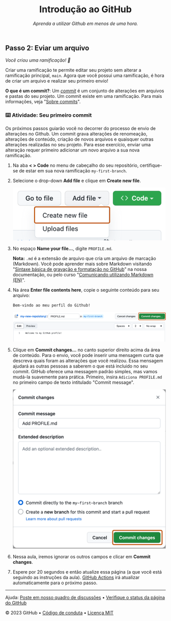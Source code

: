 <header>

<!--
  <<< Notas do autor: Cabeçalho do curso >>>
  Inclui uma imagem de 1280×640, título do curso em fromato de sentença e uma descrição concisa em ênfase.
  Nas configurações do seu repositório: permita template de repositório, adicione suma imagem social de 1280×640, auto delete dos cabeçalhos de branches.
  Adicione sua lincença de código aberto, GitHub utiliza a licença MIT.
-->

# Introdução ao GitHub

_Aprenda a utilizar Github em menos de uma hora._

</header>

<!--
  <<< Author notes: Step 2 >>>
  Start this step by acknowledging the previous step.
  Define terms and link to docs.github.com.
-->

## Passo 2: Eviar um arquivo

_Você criou uma ramificação! :tada:_

Criar uma ramificação te permite editar seu projeto sem alterar a ramificação principal, `main`. Agora que você possui uma ramificação, é hora de criar um arquivo e realizar seu primeiro envio!

**O que é um commit?**: Um _[commit](https://docs.github.com/pt/pull-requests/committing-changes-to-your-project/creating-and-editing-commits/about-commits)_ é um conjunto de alterações em arquivos e pastas do seu projeto. Um commit existe em uma ramificação. Para mais informações, veja "[Sobre commits](https://docs.github.com/pt/pull-requests/committing-changes-to-your-project/creating-and-editing-commits/about-commits)".

### :keyboard: Atividade: Seu primeiro commit

Os próximos passos guiarão você no decorrer do processo de envio de alterações no Github. Um commit grava alterações de renomeação, alterações de conteúdo, criação de novos arquivos e quaisquer outras alterações realizadas no seu projeto. Para esse exercício, enviar uma alteração requer primeiro adicionar um novo arquivo a sua nova ramificação.

1. Na aba **< > Code** no menu de cabeçalho do seu repositório, certifique-se de estar em sua nova ramificação `my-first-branch`.

2. Selecione o drop-down **Add file** e clique em **Create new file**.

   ![create new file option](/images/create-new-file.png)

3. No espaço **Name your file...**, digite `PROFILE.md`.

   **Nota:** `.md` é a extensão de arquivo que cria um arquivo de marcação (Markdown). Você pode aprender mais sobre Markdown visitando "[Sintaxe básica de gravação e formatação no GitHub](https://docs.github.com/pt/get-started/writing-on-github/getting-started-with-writing-and-formatting-on-github/basic-writing-and-formatting-syntax)" na nossa documentação, ou pelo curso "[Comunicando utilizando Markdown (EN)](https://github.com/skills/communicate-using-markdown)".

4. Na área **Enter file contents here**, copie o seguinte conteúdo para seu arquivo:

   ```
   Bem-vindo ao meu perfil do Github!
   ```

   <img alt="profile.md file screenshot" src="/images/my-profile-file.png"/>

5. Clique em **Commit changes...** no canto superior direito acima da área de conteúdo. Para o envio, você pode inserir uma mensagem curta que descreva quais foram as alterações que você realizou. Essa mensagem ajudará as outras pessoas a saberem o que está incluido no seu commit. GitHub oferece uma messagem padrão simples, mas vamos mudá-la suavemente para prática. Primeiro, insira `Adiciona PROFILE.md` no primeiro campo de texto intitulado "Commit message".

   <img alt="captura de tela adicionando um novo arquivo com uma mensagem de envio" src="/images/commit-full-screen.png" />

6. Nessa aula, iremos ignorar os outros campos e clicar em **Commit changes**.
7. Espere por 20 segundos e então atualize essa página (a que você está seguindo as instruções da aula). [GitHub Actions](https://docs.github.com/pt/actions) irá atualizar automaticamente para o próximo passo.

<footer>

<!--
  <<< Notas do autor: Rodapé >>>
  Adicione um link de suporte, status da página do Github, código de conduta e o link da licença .
-->

---

Ajuda: [Poste em nosso quadro de discussões](https://github.com/orgs/skills/discussions/categories/introduction-to-github) &bull; [Verifique o status da página do GitHub](https://www.githubstatus.com/)

&copy; 2023 GitHub &bull; [Código de conduta](https://www.contributor-covenant.org/version/2/1/code_of_conduct/code_of_conduct.md) &bull; [Licença MIT](https://gh.io/mit)

</footer>
